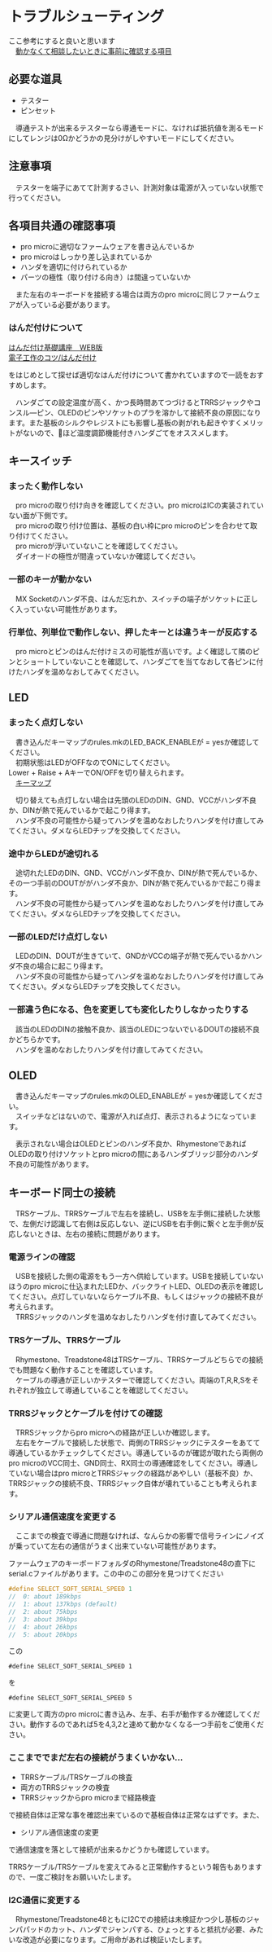 # トラブルシューティング

ここ参考にすると良いと思います  
　[動かなくて相談したいときに事前に確認する項目](https://scrapbox.io/self-made-kbds-ja/%E5%8B%95%E3%81%8B%E3%81%AA%E3%81%8F%E3%81%A6%E7%9B%B8%E8%AB%87%E3%81%97%E3%81%9F%E3%81%84%E3%81%A8%E3%81%8D%E3%81%AB%E4%BA%8B%E5%89%8D%E3%81%AB%E7%A2%BA%E8%AA%8D%E3%81%99%E3%82%8B%E9%A0%85%E7%9B%AE)

## 必要な道具

- テスター
- ピンセット

　導通テストが出来るテスターなら導通モードに、なければ抵抗値を測るモードにしてレンジは0Ωかどうかの見分けがしやすいモードにしてください。  

## 注意事項

　テスターを端子にあてて計測するさい、計測対象は電源が入っていない状態で行ってください。  

## 各項目共通の確認事項

- pro microに適切なファームウェアを書き込んでいるか
- pro microはしっかり差し込まれているか
- ハンダを適切に付けられているか
- パーツの極性（取り付ける向き）は間違っていないか

　また左右のキーボードを接続する場合は両方のpro microに同じファームウェアが入っている必要があります。  

### はんだ付けについて

[はんだ付け基礎講座　WEB版](https://noseseiki.com/kisokouza/01.html)  
[電子工作のコツ/はんだ付け](https://www.murata.com/ja-jp/campaign/ads/japan/elekids/ele/craft/knack/soldering)  

をはじめとして探せば適切なはんだ付けについて書かれていますので一読をおすすめします。  

　ハンダごての設定温度が高く、かつ長時間あてつづけるとTRRSジャックやコンスル―ピン、OLEDのピンやソケットのプラを溶かして接続不良の原因になります。また基板のシルクやレジストにも影響し基板の剥がれも起きやすくメリットがないので、🔰ほど温度調節機能付きハンダごてをオススメします。  

## キースイッチ

### まったく動作しない

　pro microの取り付け向きを確認してください。pro microはICの実装されていない面が下側です。  
　pro microの取り付け位置は、基板の白い枠にpro microのピンを合わせて取り付けてください。  
　pro microが浮いていないことを確認してください。  
　ダイオードの極性が間違っていないか確認してください。  

### 一部のキーが動かない

　MX Socketのハンダ不良、はんだ忘れか、スイッチの端子がソケットに正しく入っていない可能性があります。  

### 行単位、列単位で動作しない、押したキーとは違うキーが反応する

　pro microとピンのはんだ付けミスの可能性が高いです。よく確認して隣のピンとショートしていないことを確認して、ハンダごてを当てなおして各ピンに付けたハンダを温めなおしてみてください。  

## LED

### まったく点灯しない

　書き込んだキーマップのrules.mkのLED_BACK_ENABLEが = yesか確認してください。  
　初期状態はLEDがOFFなのでONにしてください。  
Lower + Raise + AキーでON/OFFを切り替えられます。  
　[キーマップ](https://github.com/marksard/qmk_firmware/blob/my_customize/keyboards/rhymestone/keymaps/default/readme_jp.md)  

　切り替えても点灯しない場合は先頭のLEDのDIN、GND、VCCがハンダ不良か、DINが熱で死んでいるかで起こり得ます。  
　ハンダ不良の可能性から疑ってハンダを温めなおしたりハンダを付け直してみてください。ダメならLEDチップを交換してください。  

### 途中からLEDが途切れる

　途切れたLEDのDIN、GND、VCCがハンダ不良か、DINが熱で死んでいるか、その一つ手前のDOUTががハンダ不良か、DINが熱で死んでいるかで起こり得ます。  
　ハンダ不良の可能性から疑ってハンダを温めなおしたりハンダを付け直してみてください。ダメならLEDチップを交換してください。  

### 一部のLEDだけ点灯しない

　LEDのDIN、DOUTが生きていて、GNDかVCCの端子が熱で死んでいるかハンダ不良の場合に起こり得ます。  
　ハンダ不良の可能性から疑ってハンダを温めなおしたりハンダを付け直してみてください。ダメならLEDチップを交換してください。  

### 一部違う色になる、色を変更しても変化したりしなかったりする

　該当のLEDのDINの接触不良か、該当のLEDにつないでいるDOUTの接続不良かどちらかです。  
　ハンダを温めなおしたりハンダを付け直してみてください。  

## OLED

　書き込んだキーマップのrules.mkのOLED_ENABLEが = yesか確認してください。  
　スイッチなどはないので、電源が入れば点灯、表示されるようになっています。  

　表示されない場合はOLEDとピンのハンダ不良か、RhymestoneであればOLEDの取り付けソケットとpro microの間にあるハンダブリッジ部分のハンダ不良の可能性があります。  

## キーボード同士の接続

　TRSケーブル、TRRSケーブルで左右を接続し、USBを左手側に接続した状態で、左側だけ認識して右側は反応しない、逆にUSBを右手側に繋ぐと左手側が反応しないときは、左右の接続に問題があります。  

### 電源ラインの確認

　USBを接続した側の電源をもう一方へ供給しています。USBを接続していないほうのpro microに仕込まれたLEDか、バックライトLED、OLEDの表示を確認してください。点灯していないならケーブル不良、もしくはジャックの接続不良が考えられます。  
　TRRSジャックのハンダを温めなおしたりハンダを付け直してみてください。  

### TRSケーブル、TRRSケーブル

　Rhymestone、Treadstone48はTRSケーブル、TRRSケーブルどちらでの接続でも問題なく動作することを確認しています。  
　ケーブルの導通が正しいかテスターで確認してください。両端のT,R,R,Sをそれぞれが独立して導通していることを確認してください。  

### TRRSジャックとケーブルを付けての確認

　TRRSジャックからpro microへの経路が正しいか確認します。  
　左右をケーブルで接続した状態で、両側のTRRSジャックにテスターをあてて導通しているかチェックしてください。導通しているのが確認が取れたら両側のpro microのVCC同士、GND同士、RX同士の導通確認をしてください。導通していない場合はpro microとTRRSジャックの経路があやしい（基板不良）か、TRRSジャックの接続不良、TRRSジャック自体が壊れていることも考えられます。  

### シリアル通信速度を変更する

　ここまでの検査で導通に問題なければ、なんらかの影響で信号ラインにノイズが乗っていて左右の通信がうまく出来ていない可能性があります。  

ファームウェアのキーボードフォルダのRhymestone/Treadstone48の直下にserial.cファイルがあります。この中のこの部分を見つけてください

```c
#define SELECT_SOFT_SERIAL_SPEED 1
//  0: about 189kbps
//  1: about 137kbps (default)
//  2: about 75kbps
//  3: about 39kbps
//  4: about 26kbps
//  5: about 20kbps
```

この  

```#define SELECT_SOFT_SERIAL_SPEED 1```  

を  

```#define SELECT_SOFT_SERIAL_SPEED 5```

に変更して両方のpro microに書き込み、左手、右手が動作するか確認してください。動作するのであれば5を4,3,2と速めて動かなくなる一つ手前をご使用ください。  

### ここまででまだ左右の接続がうまくいかない…

- TRRSケーブル/TRSケーブルの検査
- 両方のTRRSジャックの検査
- TRRSジャックからpro microまで経路検査

で接続自体は正常な事を確認出来ているので基板自体は正常なはずです。また、  

- シリアル通信速度の変更

で通信速度を落として接続が出来るかどうかも確認しています。  

TRRSケーブル/TRSケーブルを変えてみると正常動作するという報告もありますので、一度ご検討をお願いいたします。  

### I2C通信に変更する

　Rhymestone/Treadstone48ともにI2Cでの接続は未検証かつ少し基板のジャンパパッドのカット、ハンダでジャンパする、ひょっとすると抵抗が必要、みたいな改造が必要になります。ご用命があれば検証いたします。  
